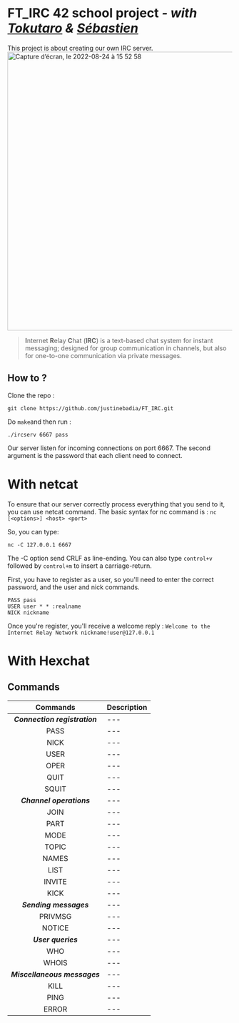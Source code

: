 # **FT_IRC 42 school project** _- with [Tokutaro](https://github.com/Rurikide) & [Sébastien](https://github.com/Fousse24)_

This project is about creating our own IRC server.
<img width="625" alt="Capture d’écran, le 2022-08-24 à 15 52 58" src="https://user-images.githubusercontent.com/79991066/186510643-fbe32350-56a9-4864-a12d-6cca3a9ae882.png">

> **I**nternet **R**elay **C**hat (**IRC**) is a text-based chat system for instant messaging; designed for group communication in channels, but also for one-to-one communication via private messages.

## How to ?
Clone the repo :
```
git clone https://github.com/justinebadia/FT_IRC.git
```

Do `make`and then run :
```
./ircserv 6667 pass
```
Our server listen for incoming connections on port 6667. The second argument is the password that each client need to connect.

# With netcat 
To ensure that our server correctly process everything that you send to it, you can use netcat command. 
The basic syntax for nc command is : 
``` nc [<options>] <host> <port> ```

So, you can type:
```
nc -C 127.0.0.1 6667
```

The -C option send CRLF as line-ending. You can also type `control+v` followed by `control+m` to insert a carriage-return.

First, you have to register as a user, so you'll need to enter the correct password, and the user and nick commands.
``` 
PASS pass
USER user * * :realname
NICK nickname 
```
Once you're register, you'll receive a welcome reply : 
`Welcome to the Internet Relay Network nickname!user@127.0.0.1`

# With Hexchat 


## Commands 
| Commands | Description |
| :---: | --- |
| **_Connection registration_**  | --- |
| PASS | ---|
| NICK | ---|
| USER | ---|
| OPER | ---|
| QUIT | ---|
| SQUIT | ---|
| **_Channel operations_** | ---|
| JOIN | ---|
| PART | ---|
| MODE | ---|
| TOPIC | ---|
| NAMES | ---|
| LIST | ---|
| INVITE | ---|
| KICK | ---|
| **_Sending messages_** | ---|
| PRIVMSG | ---|
| NOTICE | ---|
| **_User queries_** | ---|
| WHO | ---|
| WHOIS | ---|
| **_Miscellaneous messages_** | ---|
| KILL | ---|
| PING | ---|
| ERROR | ---|
